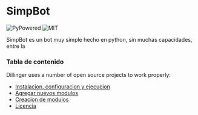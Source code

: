 # SimpBot

![PyPowered](https://romaindelhomel.files.wordpress.com/2016/03/python_sh-600x600.png?w=130&h=130)
![MIT](http://s2.subirimagenes.com/privadas/previo/thump_2383224sasas.png)

SimpBot es un bot muy simple hecho en python, sin muchas capacidades, entre la

### Tabla de contenido

Dillinger uses a number of open source projects to work properly:

* [Instalacion, configuracion y ejecucion](installation.md)
* [Agregar nuevos modulos]()
* [Creacion de modulos]()
* [Licencia]()

